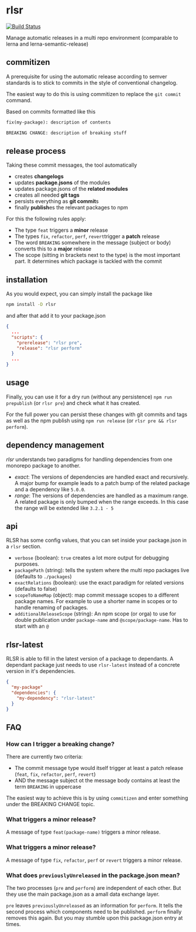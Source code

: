 # rlsr

[![Build Status](https://travis-ci.org/xing/rlsr.svg?branch=master)](https://travis-ci.org/xing/rlsr)

Manage automatic releases in a multi repo environment (comparable to lerna and
lerna-semantic-release)

## commitizen

A prerequisite for using the automatic release according to semver standards is
to stick to commits in the style of conventional changelog.

The easiest way to do this is using commitizen to replace the `git commit`
command.

Based on commits formatted like this

```txt
fix(my-package): description of contents

BREAKING CHANGE: description of breaking stuff
```

## release process

Taking these commit messages, the tool automatically

* creates **changelogs**
* updates **package.jsons** of the modules
* updates package.jsons of the **related modules**
* creates all needed **git tags**
* persists everything as **git commit**s
* finally **publish**es the relevant packages to npm

For this the following rules apply:

* The type `feat` triggers a **minor** release
* The types `fix`, `refactor`, `perf`, `revert`trigger a **patch** release
* The word `BREAKING` somewhere in the message (subject or body) converts this
  to a **major** release
* The scope (sitting in brackets next to the type) is the most important part.
  It determines which package is tackled with the commit

## installation

As you would expect, you can simply install the package like

```sh
npm install -D rlsr
```

and after that add it to your package.json

```json
{
  ...
  "scripts": {
    "prerelease": "rlsr pre",
    "release": "rlsr perform"
  }
  ...
}
```

## usage

Finally, you can use it for a dry run (without any persistence)
`npm run prepublish` (or `rlsr pre`) and check what it has created.

For the full power you can persist these changes with git commits and tags as
well as the npm publish using `npm run release` (or `rlsr pre && rlsr perform`).

## dependency management

_rlsr_ understands two paradigms for handling dependencies from one monorepo
package to another.

* _exact_: The versions of dependencies are handled exact and recursively. A
  major bump for example leads to a patch bump of the related package and a
  dependency like `5.0.0`.
* _range_: The versions of dependencies are handled as a maximum range. A
  related package is only bumped when the range exceeds. In this case the range
  will be extended like `3.2.1 - 5`

## api

RLSR has some config values, that you can set inside your package.json in a
`rlsr` section.

* `verbose` (boolean): `true` creates a lot more output for debugging purposes.
* `packagePath` (string): tells the system where the multi repo packages live
  (defaults to `./packages`)
* `exactRelations` (boolean): use the exact paradigm for related versions
  (defaults to false)
* `scopeToNameMap` (object): map commit message scopes to a different package
  names. For example to use a shorter name in scopes or to handle renaming of
  packages.
* `additionalReleaseScope` (string): An npm scope (or orga) to use for double
  publication under `package-name` and `@scope/package-name`. Has to start with
  an `@`

## rlsr-latest

RLSR is able to fill in the latest version of a package to dependants. A
dependant package just needs to use `rlsr-latest` instead of a concrete version
in it's dependencies.

```json
{
  "my-package"
  "dependencies": {
    "my-dependency": "rlsr-latest"
  }
}
```

## FAQ

### How can I trigger a breaking change?

There are currently two criteria:

* The commit message type would itself trigger at least a patch release (`feat`,
  `fix`, `refactor`, `perf`, `revert`)
* AND the message subject ot the message body contains at least the term
  `BREAKING` in uppercase

The easiest way to achieve this is by using `commitizen` and enter something
under the BREAKING CHANGE topic.

### What triggers a minor release?

A message of type `feat(package-name)` triggers a minor release.

### What triggers a minor release?

A message of type `fix`, `refactor`, `perf` or `revert` triggers a minor
release.

### What does `previouslyUnreleased` in the package.json mean?

The two processes (`pre` and `perform`) are independent of each other. But they
use the main package.json as a amall data exchange layer.

`pre` leaves `previouslyUnreleased` as an information for `perform`. It tells
the second process which components need to be published. `perform` finally
removes this again. But you may stumble upon this package.json entry at times.
